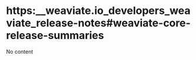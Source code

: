 # https:\_\_weaviate.io_developers_weaviate_release-notes#weaviate-core-release-summaries

No content

